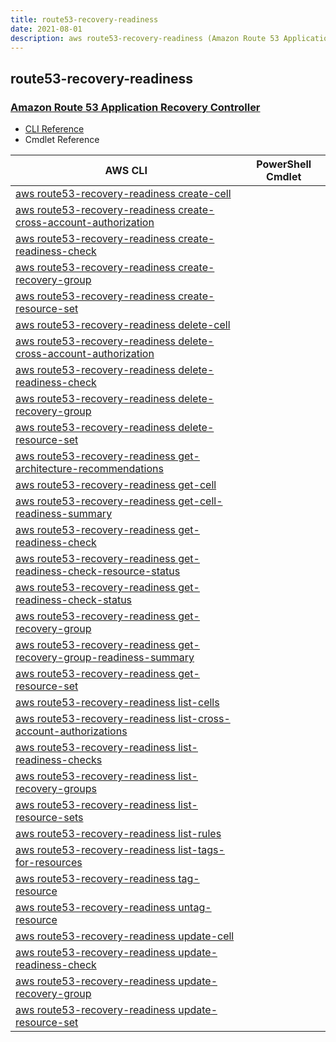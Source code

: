 ```yaml
---
title: route53-recovery-readiness
date: 2021-08-01
description: aws route53-recovery-readiness (Amazon Route 53 Application Recovery Controller) command/cmdlet list.
---
```


## route53-recovery-readiness

### [Amazon Route 53 Application Recovery Controller](https://aws.amazon.com/route53/)

* [CLI Reference](https://docs.aws.amazon.com/cli/latest/reference/route53-recovery-readiness/index.html)
* Cmdlet Reference

|AWS CLI|PowerShell Cmdlet|
|----|----|
|[aws route53-recovery-readiness create-cell](https://docs.aws.amazon.com/cli/latest/reference/route53-recovery-readiness/create-cell.html)||
|[aws route53-recovery-readiness create-cross-account-authorization](https://docs.aws.amazon.com/cli/latest/reference/route53-recovery-readiness/create-cross-account-authorization.html)||
|[aws route53-recovery-readiness create-readiness-check](https://docs.aws.amazon.com/cli/latest/reference/route53-recovery-readiness/create-readiness-check.html)||
|[aws route53-recovery-readiness create-recovery-group](https://docs.aws.amazon.com/cli/latest/reference/route53-recovery-readiness/create-recovery-group.html)||
|[aws route53-recovery-readiness create-resource-set](https://docs.aws.amazon.com/cli/latest/reference/route53-recovery-readiness/create-resource-set.html)||
|[aws route53-recovery-readiness delete-cell](https://docs.aws.amazon.com/cli/latest/reference/route53-recovery-readiness/delete-cell.html)||
|[aws route53-recovery-readiness delete-cross-account-authorization](https://docs.aws.amazon.com/cli/latest/reference/route53-recovery-readiness/delete-cross-account-authorization.html)||
|[aws route53-recovery-readiness delete-readiness-check](https://docs.aws.amazon.com/cli/latest/reference/route53-recovery-readiness/delete-readiness-check.html)||
|[aws route53-recovery-readiness delete-recovery-group](https://docs.aws.amazon.com/cli/latest/reference/route53-recovery-readiness/delete-recovery-group.html)||
|[aws route53-recovery-readiness delete-resource-set](https://docs.aws.amazon.com/cli/latest/reference/route53-recovery-readiness/delete-resource-set.html)||
|[aws route53-recovery-readiness get-architecture-recommendations](https://docs.aws.amazon.com/cli/latest/reference/route53-recovery-readiness/get-architecture-recommendations.html)||
|[aws route53-recovery-readiness get-cell](https://docs.aws.amazon.com/cli/latest/reference/route53-recovery-readiness/get-cell.html)||
|[aws route53-recovery-readiness get-cell-readiness-summary](https://docs.aws.amazon.com/cli/latest/reference/route53-recovery-readiness/get-cell-readiness-summary.html)||
|[aws route53-recovery-readiness get-readiness-check](https://docs.aws.amazon.com/cli/latest/reference/route53-recovery-readiness/get-readiness-check.html)||
|[aws route53-recovery-readiness get-readiness-check-resource-status](https://docs.aws.amazon.com/cli/latest/reference/route53-recovery-readiness/get-readiness-check-resource-status.html)||
|[aws route53-recovery-readiness get-readiness-check-status](https://docs.aws.amazon.com/cli/latest/reference/route53-recovery-readiness/get-readiness-check-status.html)||
|[aws route53-recovery-readiness get-recovery-group](https://docs.aws.amazon.com/cli/latest/reference/route53-recovery-readiness/get-recovery-group.html)||
|[aws route53-recovery-readiness get-recovery-group-readiness-summary](https://docs.aws.amazon.com/cli/latest/reference/route53-recovery-readiness/get-recovery-group-readiness-summary.html)||
|[aws route53-recovery-readiness get-resource-set](https://docs.aws.amazon.com/cli/latest/reference/route53-recovery-readiness/get-resource-set.html)||
|[aws route53-recovery-readiness list-cells](https://docs.aws.amazon.com/cli/latest/reference/route53-recovery-readiness/list-cells.html)||
|[aws route53-recovery-readiness list-cross-account-authorizations](https://docs.aws.amazon.com/cli/latest/reference/route53-recovery-readiness/list-cross-account-authorizations.html)||
|[aws route53-recovery-readiness list-readiness-checks](https://docs.aws.amazon.com/cli/latest/reference/route53-recovery-readiness/list-readiness-checks.html)||
|[aws route53-recovery-readiness list-recovery-groups](https://docs.aws.amazon.com/cli/latest/reference/route53-recovery-readiness/list-recovery-groups.html)||
|[aws route53-recovery-readiness list-resource-sets](https://docs.aws.amazon.com/cli/latest/reference/route53-recovery-readiness/list-resource-sets.html)||
|[aws route53-recovery-readiness list-rules](https://docs.aws.amazon.com/cli/latest/reference/route53-recovery-readiness/list-rules.html)||
|[aws route53-recovery-readiness list-tags-for-resources](https://docs.aws.amazon.com/cli/latest/reference/route53-recovery-readiness/list-tags-for-resources.html)||
|[aws route53-recovery-readiness tag-resource](https://docs.aws.amazon.com/cli/latest/reference/route53-recovery-readiness/tag-resource.html)||
|[aws route53-recovery-readiness untag-resource](https://docs.aws.amazon.com/cli/latest/reference/route53-recovery-readiness/untag-resource.html)||
|[aws route53-recovery-readiness update-cell](https://docs.aws.amazon.com/cli/latest/reference/route53-recovery-readiness/update-cell.html)||
|[aws route53-recovery-readiness update-readiness-check](https://docs.aws.amazon.com/cli/latest/reference/route53-recovery-readiness/update-readiness-check.html)||
|[aws route53-recovery-readiness update-recovery-group](https://docs.aws.amazon.com/cli/latest/reference/route53-recovery-readiness/update-recovery-group.html)||
|[aws route53-recovery-readiness update-resource-set](https://docs.aws.amazon.com/cli/latest/reference/route53-recovery-readiness/update-resource-set.html)||

